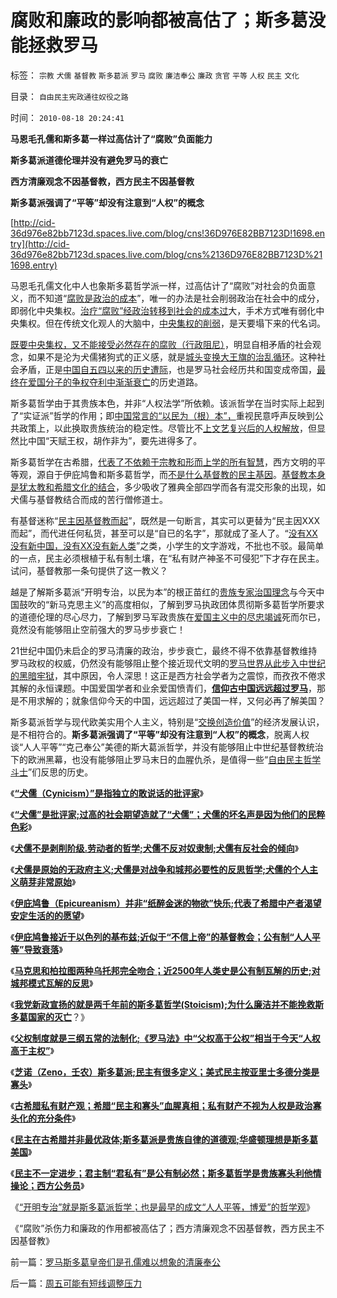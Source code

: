 # 腐败和廉政的影响都被高估了；斯多葛没能拯救罗马

标签： `宗教` `犬儒` `基督教` `斯多葛派` `罗马` `腐败` `廉洁奉公` `廉政` `贪官` `平等` `人权` `民主` `文化` 

目录： `自由民主宪政通往奴役之路`

时间： `2010-08-18 20:24:41`

**马恩毛孔儒和斯多葛一样过高估计了“腐败”负面能力**

**斯多葛派道德伦理并没有避免罗马的衰亡**

**西方清廉观念不因基督教，西方民主不因基督教**

**斯多葛派强调了“平等”却没有注意到“人权”的概念**

[http://cid-36d976e82bb7123d.spaces.live.com/blog/cns!36D976E82BB7123D!1698.entry](http://cid-36d976e82bb7123d.spaces.live.com/blog/cns%2136D976E82BB7123D%211698.entry)

马恩毛孔儒文化中人也象斯多葛哲学派一样，过高估计了“腐败”对社会的负面意义，而不知道“[腐败是政治的成本](../../../2010/2/26/行政是社会的成本，而腐败是行政的成本.md)”，唯一的办法是社会削弱政治在社会中的成分，即弱化中央集权。[治疗“腐败”经政治转移到社会的成本过](../../../2010/3/1/讲民主的反腐败，从何说起？.md)大，手术方式唯有弱化中央集权。但在传统文化观人的大脑中，[中央集权的削弱](../../../2010/6/7/大运河与中央集权；物流成本与政治形态的关系.md)，是天要塌下来的代名词。

[既要中央集权，又不能接受必然存在的腐败（行政阻尼）](../../../2009/10/22/大赦腐败的成本边界和民主妥协的收益确定.md)，明显自相矛盾的社会观念，如果不是沦为犬儒猪狗式的正义感，就是[城头变换大王旗的治乱循环](../../../2010/3/3/为什么历史治乱循环总是不息更残暴？.md)。这种社会矛盾，正是[中国自五四以来的历史遭际](../../../2010/5/27/网络可以接触赤裸裸的恶性人格.md)，也是罗马社会经历共和国变成帝国，[最终在爱国分子的争权夺利中渐渐衰亡](../../../2010/5/17/爱国是民主国家的专利.md)的历史道路。

斯多葛哲学由于其贵族本色，并非“人权法学”所依赖。该派哲学在当时实际上起到了“实证派”哲学的作用；即[中国常言的“以民为（根）本”，](../../../2009/8/23/人权普世价值观之“民以食为天”.md)重视民意呼声反映到公共政策上，以此换取贵族统治的稳定性。尽管比不[上文艺复兴后的人权解放](../../../2010/5/6/基督教推迟了欧美人权解放私有制达一千年！.md)，但显然比中国“天赋王权，胡作非为”，要先进得多了。

斯多葛哲学在古希腊，[代表了不依赖于宗教和形而上学的所有智慧](../../../2010/2/11/“议论哲学”，不要“讨论哲学”.md)，西方文明的平等观，源自于伊庇鸠鲁和斯多葛哲学，而[不是什么基督教的民主基因](../../../2010/3/16/基督教并非民主必要前提，也无必然关系.md)。[基督教本身是犹太教和希腊文化的结合](../../../2010/5/21/基督教个人主义价值观简史.md)，多少吸收了雅典全部四学而各有混交形象的出现，如犬儒与基督教结合而成的苦行僧修道士。

有基督迷称“[民主因基督教而起](../../../2010/3/16/基督教并非民主必要前提，也无必然关系.md)”，既然是一句断言，其实可以更替为“民主因XXX而起”，而代进任何私货，甚至可以是“自已的名字”，那就成了圣人了。“[没有XX没有新中国，没有XX没有新人类](../../../2010/2/12/个人主义对哲学的实证基础的变化.md)”之类，小学生的文字游戏，不批也不驳。最简单的一点，民主必须根植于私有制土壤，在“私有财产神圣不可侵犯”下才存在民主。试问，基督教那一条句提供了这一教义？

越是了解斯多葛派“开明专治，以民为本”的根正苗红的[贵族专家治国理念](http://blog.sina.com.cn/s/blog_5563a64d0100d3k8.html)与今天中国鼓吹的“新马克思主义”的高度相似，了解到罗马执政团体贯彻斯多葛哲学所要求的道德伦理的尽心尽力，了解到罗马军政贵族在[爱国主义中的尽忠竭诚](../../../2010/5/17/爱国是民主国家的专利.md)死而尔已，竟然没有能够阻止空前强大的罗马步步衰亡！

21世纪中国仍未启企的罗马清廉的政治，步步衰亡，最终不得不依靠基督教维持罗马政权的权威，仍然没有能够阻止整个接近现代文明的[罗马世界从此步入中世纪的黑暗牢狱](../../../2010/5/7/宗教教义是现实政治经济利益的哲学掩盖.md)，其中原因，令人深思！这正是西方社会学者为之震惊，而孜孜不倦求其解的永恒课题。中国爱国学者和业余爱国愤青们，**[信仰古中国远远超过罗马](../../../2010/6/3/西班牙行省和拜占庭皇室与宋朝和清朝的税收比较.md)**，那是不用求解的；就象信仰今天的中国，远远超过了美国一样，又何必再了解美国？

斯多葛派哲学与现代欧美实用个人主义，特别是“[交换创造价值](../../../2010/1/31/沟通和合作，“文明冲突”进化到“和谐社会”.md)”的经济发展认识，是不相符合的。**斯多葛派强调了“平等”却没有注意到“人权”的概念**，脱离人权谈“人人平等”“克己奉公”美德的斯大葛派哲学，并没有能够阻止中世纪基督教统治下的欧洲黑幕，也没有能够阻止罗马末日的血腥仇杀，是值得一些“[自由民主哲学斗士](../../../2010/3/18/“自由平等”同样是极权主义的有效工具！.md)”们反思的历史。

《[**“犬儒（Cynicism）”是指独立的敢说话的批评家**](../../../2010/8/6/“犬儒”指“疯狗一样乱咬的批评家”.md)》

《[**“犬儒”是批评家;过高的社会期望造就了“犬儒”；犬儒的坏名声是因为他们的民粹色彩**](../../../2010/8/6/“犬儒”特指有批评没有解决方法的批评家.md)》

《[**犬儒不是剥削阶级.劳动者的哲学;犬儒不反对奴隶制;犬儒有反社会的倾向**](../../../2010/8/7/希腊奴隶真相；犬儒有反社会的倾向.md)》

《[**犬儒是原始的无政府主义;犬儒是对战争和城邦必要性的反思哲学;犬儒的个人主义萌芽非常原始**](../../../2010/8/7/犬儒是原始的无政府主义，对战争和城邦的反思.md)》

《[**伊庇鸠鲁（Epicureanism）并非“纸醉金迷的物欲”快乐;代表了希腊中产者渴望安定生活的的愿望**](../../../2010/8/7/伊庇鸠鲁代表了希腊中产“既得利益”安定愿望.md)》

《[**伊庇鸠鲁接近于以色列的基布兹;近似于“不信上帝”的基督教会；公有制“人人平等”导致衰落**](../../../2010/8/7/伊庇鸠鲁近似以色列基布兹公有制是其衰落原因.md)》

《[**马克思和柏拉图两种乌托邦完全吻合；近2500年人类史是公有制瓦解的历史;对城邦模式瓦解的反思**](../../../2010/8/8/近2500年是公有制瓦解的历史.md)》

《[**我党新政宣扬的就是两千年前的斯多葛哲学(Stoicism);为什么廉洁并不能挽救斯多葛国家的灭亡**](../../../2010/8/8/廉政救国论者请了解两千年前的斯多葛哲学(Stoicism).md)？》

《[**父权制度就是三纲五常的法制化;《罗马法》中“父权高于公权”相当于今天“人权高于主权”**](../../../2010/8/8/罗马父权制度就是三纲五常的法制化.md)》

《[**芝诺（Zeno，壬农）斯多葛派;民主有很多定义；美式民主按亚里士多德分类是寡头**](../../../2010/8/16/美式民主属“寡头民主”；芝诺的斯多葛派.md)》

《[**古希腊私有财产观；希腊“民主和寡头”血腥真相；私有财产不视为人权是政治寡头化的充分条件**](../../../2010/8/17/私有财产是古希腊大帽子.md)》

《[**民主在古希腊并非最优政体;斯多葛派是贵族自律的道德观;华盛顿理想是斯多葛美国**](../../../2010/8/17/华盛顿理想是斯多葛美国;民主在古希腊并非最优政体.md)》

《[**民主不一定进步；君主制“君私有”是公有制必然；斯多葛哲学是贵族寡头利他情操论；西方公务员**](../../../2010/8/17/民主未必进步;；“君权私有”是公有制的必然.md)》

《[“开明专治”就是斯多葛派哲学；也是最早的成文“人人平等，博爱”的哲学观](../../../2010/8/18/罗马斯多葛皇帝们是孔儒难以想象的清廉奉公.md)》

《“腐败”杀伤力和廉政的作用都被高估了；西方清廉观念不因基督教，西方民主不因基督教》



前一篇：[罗马斯多葛皇帝们是孔儒难以想象的清廉奉公](../../../2010/8/18/罗马斯多葛皇帝们是孔儒难以想象的清廉奉公.md)

后一篇：[周五可能有短线调整压力](../../../2010/8/19/周五可能有短线调整压力.md)
